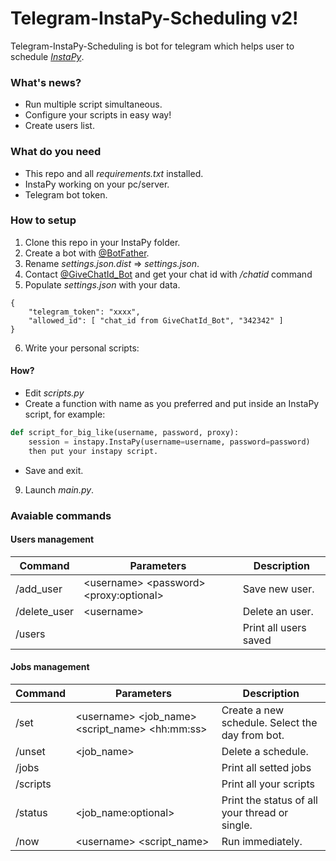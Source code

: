 # Telegram-InstaPy-Scheduling v2!
Telegram-InstaPy-Scheduling is bot for telegram which helps user to schedule [*InstaPy*](https://github.com/timgrossmann/InstaPy).

### What's news?
- Run multiple script simultaneous.
- Configure your scripts in easy way!
- Create users list.

### What do you need
- This repo and all _requirements.txt_ installed.
- InstaPy working on your pc/server.
- Telegram bot token.

### How to setup
1. Clone this repo in your InstaPy folder.
2. Create a bot with [@BotFather](https://telegram.me/BotFather).
3. Rename *settings.json.dist* => *settings.json*.
4. Contact [@GiveChatId_Bot](https://telegram.me/GiveChatId_Bot) and get your chat id with */chatid* command
5. Populate *settings.json* with your data. 
```
{
    "telegram_token": "xxxx",
    "allowed_id": [ "chat_id from GiveChatId_Bot", "342342" ]
}
 ```
6. Write your personal scripts:
#### How? 
- Edit *scripts.py*
- Create a function with name as you preferred and put inside an InstaPy script, for example:
```python
def script_for_big_like(username, password, proxy):
    session = instapy.InstaPy(username=username, password=password)
    then put your instapy script.
```
- Save and exit.
9. Launch *main.py*.

### Avaiable commands
#### Users management
| Command      | Parameters                                    | Description           |
|--------------|-----------------------------------------------|-----------------------|
| /add_user    | \<username\> \<password\> \<proxy:optional\>  | Save new user.        |
| /delete_user | \<username\>                                  | Delete an user.       |
| /users       |                                               | Print all users saved |

#### Jobs management
| Command  | Parameters                                             | Description                                      |
|----------|--------------------------------------------------------|--------------------------------------------------|
| /set     | \<username\> \<job_name\> \<script_name\> \<hh:mm:ss\> | Create a new schedule. Select the day from bot.  |
| /unset   | \<job_name\>                                           | Delete a schedule.                               |
| /jobs    |                                                        | Print all setted jobs                            |
| /scripts |                                                        | Print all your scripts                           |
| /status  | \<job_name:optional\>                                  | Print the status of all your thread or single.   |
| /now     | \<username\> \<script_name\>                           | Run immediately.                                 |

